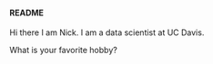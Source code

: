 #### README

Hi there I am Nick. I am a data scientist at UC Davis.

What is your favorite hobby?



